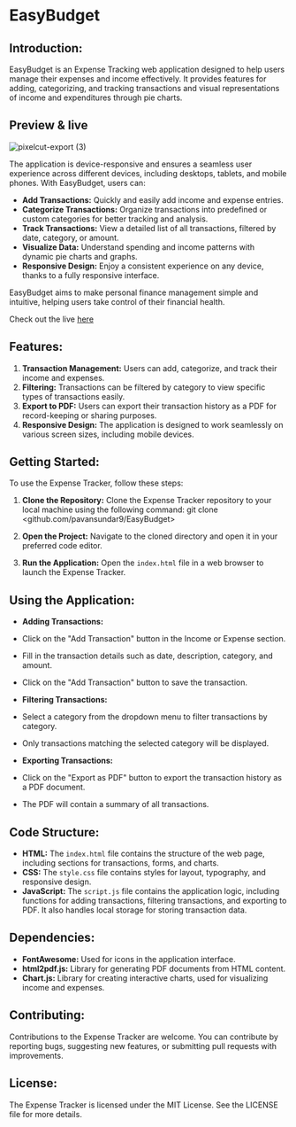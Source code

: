 # EasyBudget

## Introduction:
EasyBudget is an Expense Tracking web application designed to help users manage their expenses and income effectively. It provides features for adding, categorizing, and tracking transactions and visual representations of income and expenditures through pie charts.

## Preview & live
![pixelcut-export (3)](https://github.com/user-attachments/assets/e870ce2c-59c0-4dee-9e97-c6c7bf3130b6)


The application is device-responsive and ensures a seamless user experience across different devices, including desktops, tablets, and mobile phones. With EasyBudget, users can:

- **Add Transactions:** Quickly and easily add income and expense entries.
- **Categorize Transactions:** Organize transactions into predefined or custom categories for better tracking and analysis.
- **Track Transactions:** View a detailed list of all transactions, filtered by date, category, or amount.
- **Visualize Data:** Understand spending and income patterns with dynamic pie charts and graphs.
- **Responsive Design:** Enjoy a consistent experience on any device, thanks to a fully responsive interface.

EasyBudget aims to make personal finance management simple and intuitive, helping users take control of their financial health.

Check out the live [here](https://[link](https://pavansundar9.github.io/EasyBudget/))

## Features:
1. **Transaction Management:** Users can add, categorize, and track their income and expenses.
2. **Filtering:** Transactions can be filtered by category to view specific types of transactions easily.
3. **Export to PDF:** Users can export their transaction history as a PDF for record-keeping or sharing purposes.
4. **Responsive Design:** The application is designed to work seamlessly on various screen sizes, including mobile devices.

## Getting Started:
To use the Expense Tracker, follow these steps:

1. **Clone the Repository:** Clone the Expense Tracker repository to your local machine using the following command:
      git clone <github.com/pavansundar9/EasyBudget>
2. **Open the Project:** Navigate to the cloned directory and open it in your preferred code editor.

3. **Run the Application:** Open the `index.html` file in a web browser to launch the Expense Tracker.

## Using the Application:
- **Adding Transactions:**
- Click on the "Add Transaction" button in the Income or Expense section.
- Fill in the transaction details such as date, description, category, and amount.
- Click on the "Add Transaction" button to save the transaction.

- **Filtering Transactions:**
- Select a category from the dropdown menu to filter transactions by category.
- Only transactions matching the selected category will be displayed.

- **Exporting Transactions:**
- Click on the "Export as PDF" button to export the transaction history as a PDF document.
- The PDF will contain a summary of all transactions.

## Code Structure:
- **HTML:** The `index.html` file contains the structure of the web page, including sections for transactions, forms, and charts.
- **CSS:** The `style.css` file contains styles for layout, typography, and responsive design.
- **JavaScript:** The `script.js` file contains the application logic, including functions for adding transactions, filtering transactions, and exporting to PDF. It also handles local storage for storing transaction data.

## Dependencies:
- **FontAwesome:** Used for icons in the application interface.
- **html2pdf.js:** Library for generating PDF documents from HTML content.
- **Chart.js:** Library for creating interactive charts, used for visualizing income and expenses.

## Contributing:
Contributions to the Expense Tracker are welcome. You can contribute by reporting bugs, suggesting new features, or submitting pull requests with improvements.

## License:
The Expense Tracker is licensed under the MIT License. See the LICENSE file for more details.

